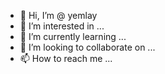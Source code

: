 - 👋 Hi, I’m @
yemlay
- 👀 I’m interested in ...
- 🌱 I’m currently learning ...
- 💞️ I’m looking to collaborate on ...
- 📫 How to reach me ...

<!---
yemlay/yemlay is a ✨ special ✨ repository because its `README.md` (this file) appears on your GitHub profile.
You can click the Preview link to take a look at your changes.
--->
